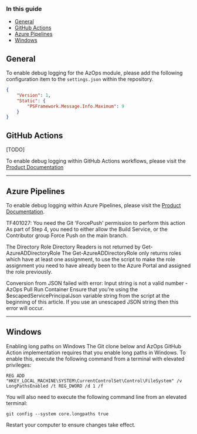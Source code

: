 ### In this guide

- [General](#general)
- [GitHub Actions](#github-actions)
- [Azure Pipelines](#azure-pipelines)
- [Windows](#windows)

## General

To enable debug logging for the AzOps module, please add the following configuration item to the `settings.json` within the repository.

```json
{
    "Version": 1,
    "Static": {
        "PSFramework.Message.Info.Maximum": 9
    }
}
```

## GitHub Actions

[TODO]

To enable debug logging within GitHub Actions workflows, please visit the [Product Documentation](https://docs.github.com/en/actions/managing-workflow-runs/enabling-debug-logging)

---

## Azure Pipelines

To enable debug logging within Azure Pipelines, please visit the [Product Documentation](https://docs.microsoft.com/en-us/azure/devops/pipelines/troubleshooting/review-logs?view=azure-devops).

TF401027: You need the Git 'ForcePush' permission to perform this action
As part of Step 4, you need to either allow the Build Service, or the Contributor group Force Push on the main branch.

The Directory Role Directory Readers is not returned by Get-AzureADDirectoryRole
The Get-AzureADDirectoryRole only returns roles which have at least one assignment, to use the script to make the role assignment you need to have already been to the Azure Portal and assigned the role previously.

Conversion from JSON failed with error: Input string is not a valid number - AzOps Pull Run Container
Ensure that you're using the $escapedServicePrincipalJson variable string from the script at the beginning of this article. If you use an unescaped JSON string then this error will occur.

---

## Windows

Enabling long paths on Windows
The Git clone below and AzOps GitHub Action implementation requires that you enable long paths in Windows. To enable this, execute the following command from a terminal with elevated privileges:

```
REG ADD "HKEY_LOCAL_MACHINE\SYSTEM\CurrentControlSet\Control\FileSystem" /v LongPathsEnabled /t REG_DWORD /d 1 /f
```

You will also need to execute the following command line from an elevated terminal:

```
git config --system core.longpaths true
```

Restart your computer to ensure changes take effect.